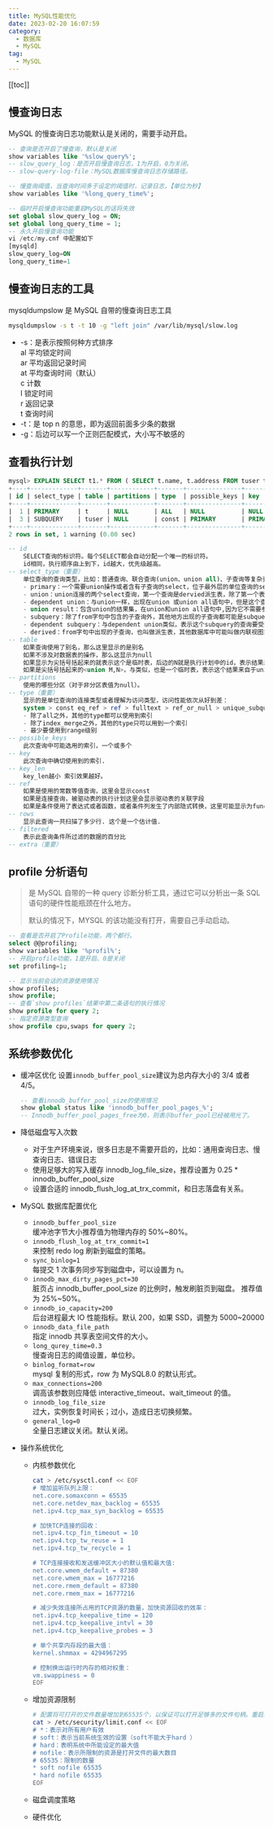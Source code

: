```yaml
---
title: MySQL性能优化
date: 2023-02-20 16:07:59
category: 
  - 数据库
  - MySQL
tag: 
  - MySQL
---
```


<!-- more -->

[[toc]]

## 慢查询日志

MySQL 的慢查询日志功能默认是关闭的，需要手动开启。

```sql
-- 查询是否开启了慢查询，默认是关闭
show variables like '%slow_query%';
-- slow_query_log：是否开启慢查询日志，1为开启，0为关闭。
-- slow-query-log-file：MySQL数据库慢查询日志存储路径。

-- 慢查询阈值，当查询时间多于设定的阈值时，记录日志，【单位为秒】
show variables like '%long_query_time%';

-- 临时开启慢查询功能重启MySQL的话将失效
set global slow_query_log = ON;
set global long_query_time = 1;
-- 永久开启慢查询功能
vi /etc/my.cnf 中配置如下
[mysqld]
slow_query_log=ON
long_query_time=1
```

## 慢查询日志的工具

mysqldumpslow 是 MySQL 自带的慢查询日志工具

```bash
mysqldumpslow -s t -t 10 -g "left join" /var/lib/mysql/slow.log
```

- -s：是表示按照何种方式排序<br/>
  al 平均锁定时间<br/>
  ar 平均返回记录时间<br/>
  at 平均查询时间（默认）<br/>
  c 计数<br/>
  l 锁定时间<br/>
  r 返回记录<br/>
  t 查询时间<br/>
- -t：是 top n 的意思，即为返回前面多少条的数据
- -g：后边可以写一个正则匹配模式，大小写不敏感的

## 查看执行计划

```sql
mysql> EXPLAIN SELECT t1.* FROM ( SELECT t.name, t.address FROM tuser t WHERE age = ( SELECT age FROM tuser WHERE id = 1 ) ) t1;
+----+-------------+-------+------------+-------+---------------+---------+---------+-------+------+----------+-------------+
| id | select_type | table | partitions | type  | possible_keys | key     | key_len | ref   | rows | filtered | Extra       |
+----+-------------+-------+------------+-------+---------------+---------+---------+-------+------+----------+-------------+
|  1 | PRIMARY     | t     | NULL       | ALL   | NULL          | NULL    | NULL    | NULL  |    5 |    20.00 | Using where |
|  3 | SUBQUERY    | tuser | NULL       | const | PRIMARY       | PRIMARY | 4       | const |    1 |   100.00 | NULL        |
+----+-------------+-------+------------+-------+---------------+---------+---------+-------+------+----------+-------------+
2 rows in set, 1 warning (0.00 sec)

-- id
    SELECT查询的标识符。每个SELECT都会自动分配一个唯一的标识符。
    id相同，执行顺序由上到下，id越大，优先级越高。
-- select_type（重要）
    单位查询的查询类型，比如：普通查询、联合查询(union、union all)、子查询等复杂查询。
    - primary：一个需要union操作或者含有子查询的select，位于最外层的单位查询的select_type
    - union：union连接的两个select查询，第一个查询是dervied派生表，除了第一个表外，第二个以后的表select_type都是union
    - dependent union：与union一样，出现在union 或union all语句中，但是这个查询要受到外部查询的影响
    - union result：包含union的结果集，在union和union all语句中,因为它不需要参与查询，所以id字段为null
    - subquery：除了from字句中包含的子查询外，其他地方出现的子查询都可能是subquery
    - dependent subquery：与dependent union类似，表示这个subquery的查询要受到外部表查询的影响
    - derived：from字句中出现的子查询，也叫做派生表，其他数据库中可能叫做内联视图或嵌套select
-- table
    如果查询使用了别名，那么这里显示的是别名
    如果不涉及对数据表的操作，那么这显示为null
    如果显示为尖括号括起来的就表示这个是临时表，后边的N就是执行计划中的id，表示结果来自于这个查询产生。
    如果是尖括号括起来的<union M,N>，与类似，也是一个临时表，表示这个结果来自于union查询的id为M,N的结果集。
-- partitions
    使用的哪些分区（对于非分区表值为null）。
-- type（重要）
    显示的是单位查询的连接类型或者理解为访问类型，访问性能依次从好到差：
    system > const eq_ref > ref > fulltext > ref_or_null > unique_subquery > index_subquery > range > index_merge > index > ALL
    - 除了all之外，其他的type都可以使用到索引
    - 除了index_merge之外，其他的type只可以用到一个索引
    - 最少要使用到range级别
-- possible_keys
    此次查询中可能选用的索引，一个或多个
-- key
    此次查询中确切使用到的索引.
-- key_len
    key_len越小 索引效果越好。
-- ref
    如果是使用的常数等值查询，这里会显示const
    如果是连接查询，被驱动表的执行计划这里会显示驱动表的关联字段
    如果是条件使用了表达式或者函数，或者条件列发生了内部隐式转换，这里可能显示为func
-- rows
    显示此查询一共扫描了多少行. 这个是一个估计值.
-- filtered
    表示此查询条件所过滤的数据的百分比
-- extra（重要）
```

## profile 分析语句

> 是 MySQL 自带的一种 query 诊断分析工具，通过它可以分析出一条 SQL 语句的硬件性能瓶颈在什么地方。
>
> 默认的情况下，MYSQL 的该功能没有打开，需要自己手动启动。

```sql
-- 查看是否开启了Profile功能，两个都行。
select @@profiling;
show variables like '%profil%';
-- 开启profile功能，1是开启、0是关闭
set profiling=1;

-- 显示当前会话的资源使用情况
show profiles;
show profile;
-- 查看`show profiles`结果中第二条语句的执行情况
show profile for query 2;
-- 指定资源类型查询
show profile cpu,swaps for query 2;
```

## 系统参数优化

- 缓冲区优化
  设置`innodb_buffer_pool_size`建议为总内存大小的 3/4 或者 4/5。

  ```sql
  -- 查看innodb_buffer_pool_size的使用情况
  show global status like 'innodb_buffer_pool_pages_%';
  -- Innodb_buffer_pool_pages_free为0，则表示buffer_pool已经被用光了。
  ```

- 降低磁盘写入次数
  - 对于生产环境来说，很多日志是不需要开启的，比如：通用查询日志、慢查询日志、错误日志
  - 使用足够大的写入缓存 innodb_log_file_size，推荐设置为 0.25 \* innodb_buffer_pool_size
  - 设置合适的 innodb_flush_log_at_trx_commit，和日志落盘有关系。
- MySQL 数据库配置优化
  - `innodb_buffer_pool_size`<br/>缓冲池字节大小推荐值为物理内存的 50%~80%。
  - `innodb_flush_log_at_trx_commit=1`<br/>来控制 redo log 刷新到磁盘的策略。
  - `sync_binlog=1`<br/>每提交 1 次事务同步写到磁盘中，可以设置为 n。
  - `innodb_max_dirty_pages_pct=30`<br/>脏页占 innodb_buffer_pool_size 的比例时，触发刷脏页到磁盘。 推荐值为 25%~50%。
  - `innodb_io_capacity=200`<br/>后台进程最大 IO 性能指标。默认 200，如果 SSD，调整为 5000~20000
  - `innodb_data_file_path`<br/>指定 innodb 共享表空间文件的大小。
  - `long_qurey_time=0.3`<br/>慢查询日志的阈值设置，单位秒。
  - `binlog_format=row`<br/>mysql 复制的形式，row 为 MySQL8.0 的默认形式。
  - `max_connections=200`<br/>调高该参数则应降低 interactive_timeout、wait_timeout 的值。
  - `innodb_log_file_size`<br/>过大，实例恢复时间长；过小，造成日志切换频繁。
  - `general_log=0`<br/>全量日志建议关闭。默认关闭。
- 操作系统优化

  - 内核参数优化

    ```bash
    cat > /etc/sysctl.conf << EOF
    # 增加监听队列上限：
    net.core.somaxconn = 65535
    net.core.netdev_max_backlog = 65535
    net.ipv4.tcp_max_syn_backlog = 65535

    # 加快TCP连接的回收：
    net.ipv4.tcp_fin_timeout = 10
    net.ipv4.tcp_tw_reuse = 1
    net.ipv4.tcp_tw_recycle = 1

    # TCP连接接收和发送缓冲区大小的默认值和最大值:
    net.core.wmem_default = 87380
    net.core.wmem_max = 16777216
    net.core.rmem_default = 87380
    net.core.rmem_max = 16777216

    # 减少失效连接所占用的TCP资源的数量，加快资源回收的效率：
    net.ipv4.tcp_keepalive_time = 120
    net.ipv4.tcp_keepalive_intvl = 30
    net.ipv4.tcp_keepalive_probes = 3

    # 单个共享内存段的最大值：
    kernel.shmmax = 4294967295

    # 控制换出运行时内存的相对权重：
    vm.swappiness = 0
    EOF
    ```

  - 增加资源限制

    ```bash
    # 配置将可打开的文件数量增加到65535个，以保证可以打开足够多的文件句柄。重启系统才能生效。
    cat > /etc/security/limit.conf << EOF
    # *：表示对所有用户有效
    # soft：表示当前系统生效的设置（soft不能大于hard ）
    # hard：表明系统中所能设定的最大值
    # nofile：表示所限制的资源是打开文件的最大数目
    # 65535：限制的数量
    * soft nofile 65535
    * hard nofile 65535
    EOF
    ```

  - 磁盘调度策略
  - 硬件优化
